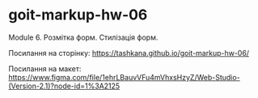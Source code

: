 # goit-markup-hw-06

Module 6. Розмітка форм. Стилізація форм.

Посилання на сторінку: https://tashkana.github.io/goit-markup-hw-06/

Посилання на макет:
https://www.figma.com/file/1ehrLBauvVFu4mVhxsHzyZ/Web-Studio-(Version-2.1)?node-id=1%3A2125
